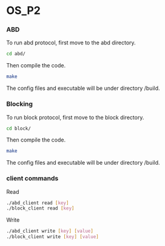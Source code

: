 # OS_P2

### ABD
To run abd protocol, first move to the abd directory.
```bash
cd abd/
```
Then compile the code.
```bash
make
```
The config files and executable will be under directory /build.

### Blocking
To run block protocol, first move to the block directory.
```bash
cd block/
```
Then compile the code.
```bash
make
```
The config files and executable will be under directory /build.


### client commands
Read
```bash
./abd_client read [key]
./block_client read [key]
```

Write
```bash
./abd_client write [key] [value]
./block_client write [key] [value]
```